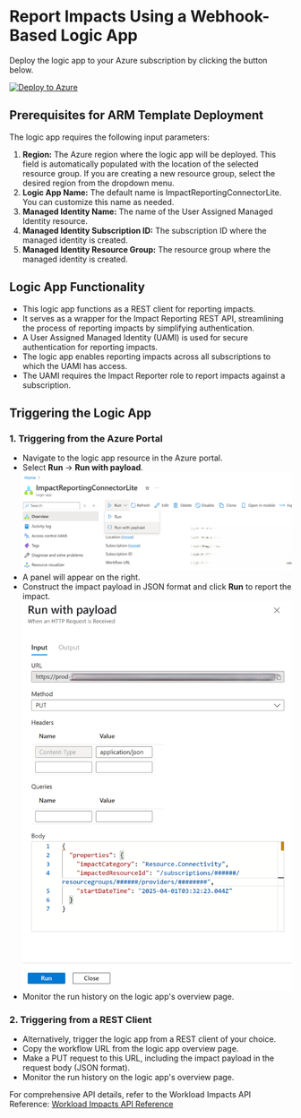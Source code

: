 # Report Impacts Using a Webhook-Based Logic App

Deploy the logic app to your Azure subscription by clicking the button below.

[![Deploy to Azure](https://aka.ms/deploytoazurebutton)](https://portal.azure.com/#create/Microsoft.Template/uri/https%3A%2F%2Fraw.githubusercontent.com%2FAzure%2Fimpact-reporting-samples%2Frefs%2Fheads%2Fcgaddam%2Fintroducing_lite_connector%2FOnboarding%2FConnector%2FLite%20Connector%2FWebHook%20LogicApp%2FWebHookLogicApp.json)

## Prerequisites for ARM Template Deployment

The logic app requires the following input parameters:

1.  **Region:** The Azure region where the logic app will be deployed. This field is automatically populated with the location of the selected resource group. If you are creating a new resource group, select the desired region from the dropdown menu.
2.  **Logic App Name:** The default name is ImpactReportingConnectorLite. You can customize this name as needed.
3.  **Managed Identity Name:** The name of the User Assigned Managed Identity resource.
4.  **Managed Identity Subscription ID:** The subscription ID where the managed identity is created.
5.  **Managed Identity Resource Group:** The resource group where the managed identity is created.

## Logic App Functionality

-   This logic app functions as a REST client for reporting impacts.
-   It serves as a wrapper for the Impact Reporting REST API, streamlining the process of reporting impacts by simplifying authentication.
-   A User Assigned Managed Identity (UAMI) is used for secure authentication for reporting impacts.
-   The logic app enables reporting impacts across all subscriptions to which the UAMI has access.
-   The UAMI requires the Impact Reporter role to report impacts against a subscription.

## Triggering the Logic App

### 1. Triggering from the Azure Portal

-   Navigate to the logic app resource in the Azure portal.
-   Select **Run** -> **Run with payload**.
    ![alt text](../../../../docs/assets/LogicApp.png)
-   A panel will appear on the right.
-   Construct the impact payload in JSON format and click **Run** to report the impact.
    ![alt text](../../../../docs/assets/TriggerLogicApp.png)
-   Monitor the run history on the logic app's overview page.

### 2. Triggering from a REST Client

-   Alternatively, trigger the logic app from a REST client of your choice.
-   Copy the workflow URL from the logic app overview page.
-   Make a PUT request to this URL, including the impact payload in the request body (JSON format).
-   Monitor the run history on the logic app's overview page.

For comprehensive API details, refer to the Workload Impacts API Reference: [Workload Impacts API Reference](https://learn.microsoft.com/en-us/rest/api/impact/workload-impacts/create?view=rest-impact-2024-05-01-preview&tabs=HTTP)
